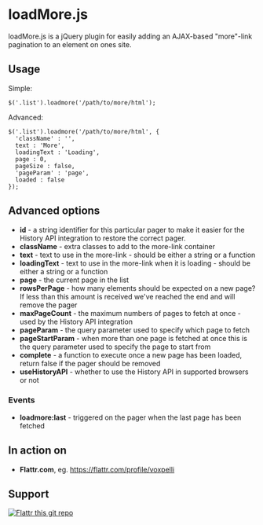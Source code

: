 loadMore.js
=======

loadMore.js is a jQuery plugin for easily adding an AJAX-based "more"-link pagination to an element on ones site.

## Usage

Simple:

    $('.list').loadmore('/path/to/more/html');

Advanced:

    $('.list').loadmore('/path/to/more/html', {
      'className' : '',
      text : 'More',
      loadingText : 'Loading',
      page : 0,
      pageSize : false,
      'pageParam' : 'page',
      loaded : false
    });

## Advanced options

* **id** - a string identifier for this particular pager to make it easier for the History API integration to restore the correct pager.
* **className** - extra classes to add to the more-link container
* **text** - text to use in the more-link - should be either a string or a function
* **loadingText** - text to use in the more-link when it is loading - should be either a string or a function
* **page** - the current page in the list
* **rowsPerPage** - how many elements should be expected on a new page? If less than this amount is received we've reached the end and will remove the pager
* **maxPageCount** - the maximum numbers of pages to fetch at once - used by the History API integration
* **pageParam** - the query parameter used to specify which page to fetch
* **pageStartParam** - when more than one page is fetched at once this is the query parameter used to specify the page to start from
* **complete** - a function to execute once a new page has been loaded, return false if the pager should be removed
* **useHistoryAPI** - whether to use the History API in supported browsers or not

### Events

* **loadmore:last** - triggered on the pager when the last page has been fetched

## In action on

* **Flattr.com**, eg. https://flattr.com/profile/voxpelli

## Support

[![Flattr this git repo](http://api.flattr.com/button/flattr-badge-large.png)](https://flattr.com/submit/auto?user_id=voxpelli&url=https://github.com/voxpelli/jquery-loadmore&title=loadmore.js&language=en_GB&tags=github&category=software)
